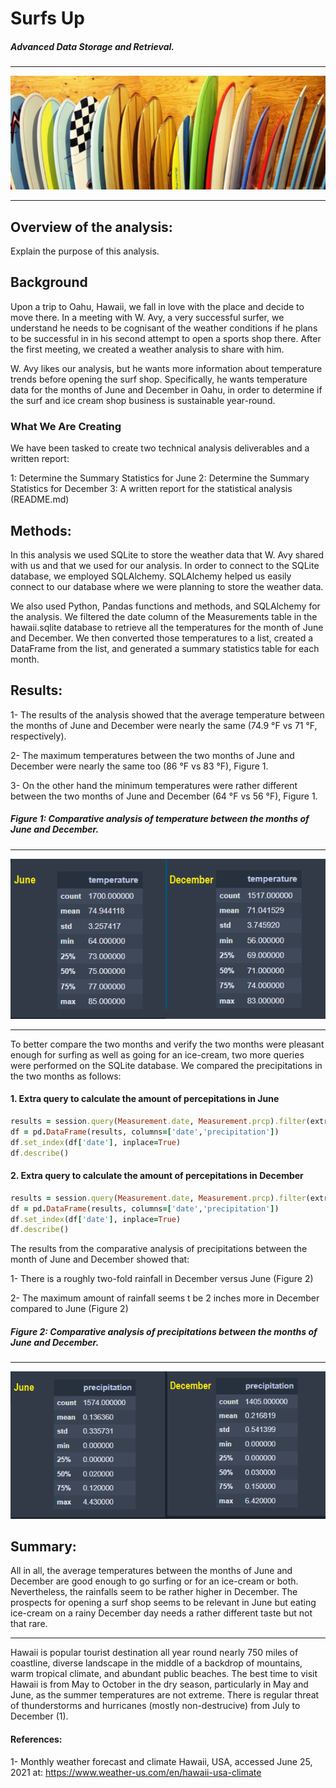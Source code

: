 # Surfs Up
##### Advanced Data Storage and Retrieval.
--------------------------
![Surfing-boards.png](https://github.com/BHashemi2021/surfs_up/blob/main/Resources/Surfing-boards.png)

--------------------------
 

## Overview of the analysis: 
Explain the purpose of this analysis.

## Background
Upon a trip to Oahu, Hawaii, we fall in love with the place and decide to move there. In a meeting with W. Avy, a very successful surfer, we understand he needs to be cognisant of the weather conditions if he plans to be successful in in his second attempt to open a sports shop there. After the first meeting, we created a weather analysis to share with him.

W. Avy likes our analysis, but he wants more information about temperature trends before opening the surf shop. Specifically, he wants temperature data for the months of June and December in Oahu, in order to determine if the surf and ice cream shop business is sustainable year-round.

### What We Are Creating
We have been tasked to create two technical analysis deliverables and a written report:

 1: Determine the Summary Statistics for June
 2: Determine the Summary Statistics for December
 3: A written report for the statistical analysis (README.md)


## Methods: 
In this analysis we used SQLite to store the weather data that W. Avy shared with us and that we used for our analysis. In order to connect to the SQLite database, we employed SQLAlchemy. SQLAlchemy helped us easily connect to our database where we were planning to store the weather data.

We also used Python, Pandas functions and methods, and SQLAlchemy for the analysis. We filtered the date column of the Measurements table in the hawaii.sqlite database to retrieve all the temperatures for the month of June and December. We then converted those temperatures to a list, created a DataFrame from the list, and generated a summary statistics table for each month.


## Results:
 1- The results of the analysis showed that the average temperature between the months of June and December were nearly the same (74.9 °F vs 71 °F, respectively). 
 
 2- The maximum temperatures between the two months of June and December were nearly the same too (86 °F vs 83 °F), Figure 1.

 3- On the other hand the minimum temperatures were rather different between the two months of June and December (64 °F vs 56 °F), Figure 1.
 
 
 
##### Figure 1: Comparative analysis of temperature between the months of June and December.

-------------------
![3-comparative-temp.png](https://github.com/BHashemi2021/surfs_up/blob/main/Resources/3-comparative-temp.png)

-------------------

To better compare the two months and verify the two months were pleasant enough for surfing as well as going for an ice-cream, two more queries were performed on the SQLite database. We compared the precipitations in the two months as follows:

#### 1. Extra query to calculate the amount of percepitations in June

```ruby
results = session.query(Measurement.date, Measurement.prcp).filter(extract('month', Measurement.date) == 6).all()
df = pd.DataFrame(results, columns=['date','precipitation'])
df.set_index(df['date'], inplace=True)
df.describe()
``` 

#### 2. Extra query to calculate the amount of percepitations in December

```ruby
results = session.query(Measurement.date, Measurement.prcp).filter(extract('month', Measurement.date) == 12).all()
df = pd.DataFrame(results, columns=['date','precipitation'])
df.set_index(df['date'], inplace=True)
df.describe()
```

The results from the comparative analysis of precipitations between the month of June and December showed that:
 
 1-  There is a roughly two-fold rainfall in December versus June  (Figure 2)
 
 2- The maximum amount of rainfall seems t be 2 inches more in December compared to June (Figure 2)


##### Figure 2: Comparative analysis of precipitations between the months of June and December.

-----------------------
![3-comparative-percip.png](https://github.com/BHashemi2021/surfs_up/blob/main/Resources/3-comparative-percip.png)


## Summary: 

All in all, the average temperatures between the months of June and December are good enough to go surfing or for an ice-cream or both. Nevertheless, the rainfalls seem to be rather higher in December. The prospects for opening a surf shop seems to be relevant in June but eating ice-cream on a rainy December day needs a rather different taste but not that rare.




----------------------------------------------------------------------------------
Hawaii is popular tourist destination all year round nearly 750 miles of coastline, diverse landscape in the middle of a backdrop of mountains, warm tropical climate, and abundant public beaches. The best time to visit Hawaii is from May to October in the dry season, particularly in May and June, as the summer temperatures are not extreme. There is regular threat of thunderstorms and hurricanes (mostly non-destrucive) from July to December (1).


#### References:
1- Monthly weather forecast and climate Hawaii, USA, accessed June 25, 2021 at: https://www.weather-us.com/en/hawaii-usa-climate
